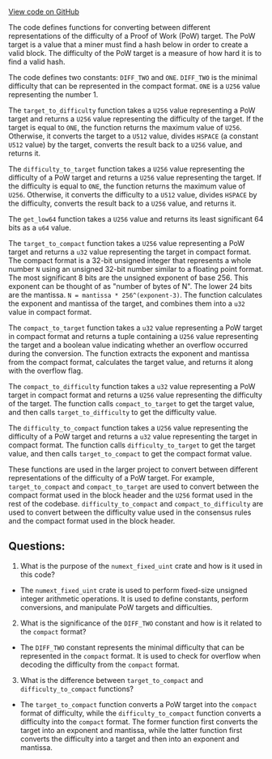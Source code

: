 [View code on GitHub](https://github.com/nervosnetwork/ckb/util/types/src/utilities/difficulty.rs)

The code defines functions for converting between different representations of the difficulty of a Proof of Work (PoW) target. The PoW target is a value that a miner must find a hash below in order to create a valid block. The difficulty of the PoW target is a measure of how hard it is to find a valid hash. 

The code defines two constants: `DIFF_TWO` and `ONE`. `DIFF_TWO` is the minimal difficulty that can be represented in the compact format. `ONE` is a `U256` value representing the number 1. 

The `target_to_difficulty` function takes a `U256` value representing a PoW target and returns a `U256` value representing the difficulty of the target. If the target is equal to `ONE`, the function returns the maximum value of `U256`. Otherwise, it converts the target to a `U512` value, divides `HSPACE` (a constant `U512` value) by the target, converts the result back to a `U256` value, and returns it. 

The `difficulty_to_target` function takes a `U256` value representing the difficulty of a PoW target and returns a `U256` value representing the target. If the difficulty is equal to `ONE`, the function returns the maximum value of `U256`. Otherwise, it converts the difficulty to a `U512` value, divides `HSPACE` by the difficulty, converts the result back to a `U256` value, and returns it. 

The `get_low64` function takes a `U256` value and returns its least significant 64 bits as a `u64` value. 

The `target_to_compact` function takes a `U256` value representing a PoW target and returns a `u32` value representing the target in compact format. The compact format is a 32-bit unsigned integer that represents a whole number `N` using an unsigned 32-bit number similar to a floating point format. The most significant 8 bits are the unsigned exponent of base 256. This exponent can be thought of as "number of bytes of N". The lower 24 bits are the mantissa. `N = mantissa * 256^(exponent-3)`. The function calculates the exponent and mantissa of the target, and combines them into a `u32` value in compact format. 

The `compact_to_target` function takes a `u32` value representing a PoW target in compact format and returns a tuple containing a `U256` value representing the target and a boolean value indicating whether an overflow occurred during the conversion. The function extracts the exponent and mantissa from the compact format, calculates the target value, and returns it along with the overflow flag. 

The `compact_to_difficulty` function takes a `u32` value representing a PoW target in compact format and returns a `U256` value representing the difficulty of the target. The function calls `compact_to_target` to get the target value, and then calls `target_to_difficulty` to get the difficulty value. 

The `difficulty_to_compact` function takes a `U256` value representing the difficulty of a PoW target and returns a `u32` value representing the target in compact format. The function calls `difficulty_to_target` to get the target value, and then calls `target_to_compact` to get the compact format value. 

These functions are used in the larger project to convert between different representations of the difficulty of a PoW target. For example, `target_to_compact` and `compact_to_target` are used to convert between the compact format used in the block header and the `U256` format used in the rest of the codebase. `difficulty_to_compact` and `compact_to_difficulty` are used to convert between the difficulty value used in the consensus rules and the compact format used in the block header.
## Questions: 
 1. What is the purpose of the `numext_fixed_uint` crate and how is it used in this code?
- The `numext_fixed_uint` crate is used to perform fixed-size unsigned integer arithmetic operations. It is used to define constants, perform conversions, and manipulate PoW targets and difficulties.

2. What is the significance of the `DIFF_TWO` constant and how is it related to the `compact` format?
- The `DIFF_TWO` constant represents the minimal difficulty that can be represented in the `compact` format. It is used to check for overflow when decoding the difficulty from the `compact` format.

3. What is the difference between `target_to_compact` and `difficulty_to_compact` functions?
- The `target_to_compact` function converts a PoW target into the `compact` format of difficulty, while the `difficulty_to_compact` function converts a difficulty into the `compact` format. The former function first converts the target into an exponent and mantissa, while the latter function first converts the difficulty into a target and then into an exponent and mantissa.